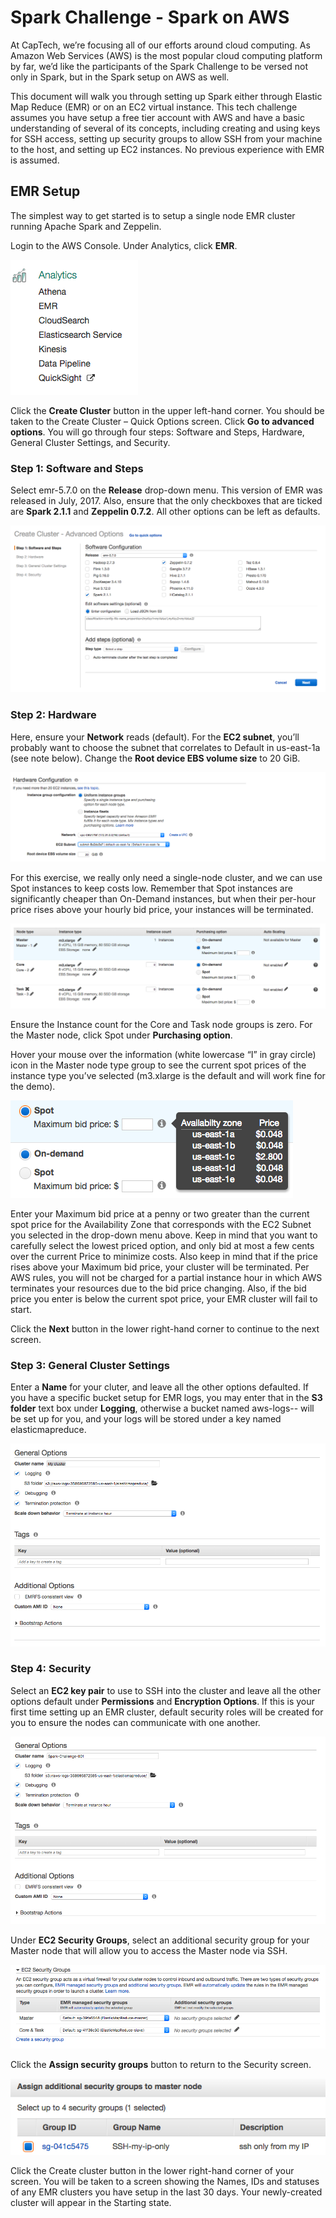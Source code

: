 

# Spark Challenge - Spark on AWS

At CapTech, we’re focusing all of our efforts around cloud computing. As Amazon Web Services (AWS) is the most popular cloud computing platform by far, we’d like the participants of the Spark Challenge to be versed not only in Spark, but in the Spark setup on AWS as well.

This document will walk you through setting up Spark either through Elastic Map Reduce (EMR) or on an EC2 virtual instance.  This tech challenge assumes you have setup a free tier account with AWS and have a basic understanding of several of its concepts, including creating and using keys for SSH access, setting up security groups to allow SSH from your machine to the host, and setting up EC2 instances.  No previous experience with EMR is assumed.

## EMR Setup

The simplest way to get started is to setup a single node EMR cluster running Apache Spark and Zeppelin.  

Login to the AWS Console.  Under Analytics, click **EMR**.

![Services Screen](./images/Analytics_EMR.png)

Click the **Create Cluster** button in the upper left-hand corner.  You should be taken to the Create Cluster – Quick Options screen.  Click **Go to advanced options**.  You will go through four steps:  Software and Steps, Hardware, General Cluster Settings, and Security.


### Step 1: Software and Steps

Select emr-5.7.0 on the **Release** drop-down menu.  This version of EMR was released in July, 2017.  Also, ensure that the only checkboxes that are ticked are **Spark 2.1.1** and **Zeppelin 0.7.2**.  All other options can be left as defaults.

![Advanced General](./images/cc_advanced.png)

### Step 2: Hardware

Here, ensure your **Network** reads (default).  For the **EC2 subnet**, you’ll probably want to choose the subnet that correlates to Default in us-east-1a (see note below).  Change the **Root device EBS volume size** to 20 GiB.

![hardware.png](./images/hardware.png)

For this exercise, we really only need a single-node cluster, and we can use Spot instances to keep costs low.  Remember that Spot instances are significantly cheaper than On-Demand instances, but when their per-hour price rises above your hourly bid price, your instances will be terminated. 

![node_types.png](./images/node_types.png)

Ensure the Instance count for the Core and Task node groups is zero.  For the Master node, click Spot under **Purchasing option**.  

Hover your mouse over the information (white lowercase “I” in gray circle) icon in the Master node type group to see the current spot prices of the instance type you’ve selected (m3.xlarge is the default and will work fine for the demo).  

![spot_prices.png](./images/spot_prices.png)

Enter your Maximum bid price at a penny or two greater than the current spot price for the Availability Zone that corresponds with the EC2 Subnet you selected in the drop-down menu above.  Keep in mind that you want to carefully select the lowest priced option, and only bid at most a few cents over the current Price to minimize costs.  Also keep in mind that if the price rises above your Maximum bid price, your cluster will be terminated.  Per AWS rules, you will not be charged for a partial instance hour in which AWS terminates your resources due to the bid price changing.  Also, if the bid price you enter is below the current spot price, your EMR cluster will fail to start.

Click the **Next** button in the lower right-hand corner to continue to the next screen.

### Step 3: General Cluster Settings

Enter a **Name** for your cluter, and leave all the other options defaulted.  If you have a specific bucket setup for EMR logs, you may enter that in the **S3 folder** text box under **Logging**, otherwise a bucket named aws-logs-<YOUR-ACCOUNT-ID>-<REGION-NAME> will be set up for you, and your logs will be stored under a key named elasticmapreduce.

![general01.png](./images/general01.png)

### Step 4: Security

Select an **EC2 key pair** to use to SSH into the cluster and leave all the other options default under **Permissions** and **Encryption Options**.  If this is your first time setting up an EMR cluster, default security roles will be created for you to ensure the nodes can communicate with one another.

![security01.png](./images/security01.png)

Under **EC2 Security Groups**, select an additional security group for your Master node that will allow you to access the Master node via SSH. 

![security02.png](./images/security02.png)

Click the **Assign security groups** button to return to the Security screen.

![security03.png](./images/security03.png)

Click the Create cluster button in the lower right-hand corner of your screen.  You will be taken to a screen showing the Names, IDs and statuses of any EMR clusters you have setup in the last 30 days.  Your newly-created cluster will appear in the Starting state.


